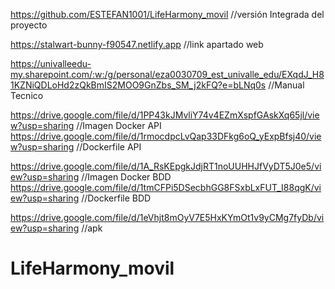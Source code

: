 https://github.com/ESTEFAN1001/LifeHarmony_movil //versión Integrada del proyecto 

https://stalwart-bunny-f90547.netlify.app //link apartado web 

https://univalleedu-my.sharepoint.com/:w:/g/personal/eza0030709_est_univalle_edu/EXqdJ_H81KZNiQDLoHd2zQkBmIS2MOO9GnZbs_SM_j2kFQ?e=bLNq0s //Manual Tecnico

https://drive.google.com/file/d/1PP43kJMvliY74v4EZmXspfGAskXq65jl/view?usp=sharing //Imagen Docker API
https://drive.google.com/file/d/1rmocdpcLvQap33DFkg6oQ_yExpBfsj40/view?usp=sharing //Dockerfile API

https://drive.google.com/file/d/1A_RsKEpgkJdjRT1noUUHHJfVyDT5J0e5/view?usp=sharing //Imagen Docker BDD
https://drive.google.com/file/d/1tmCFPi5DSecbhGG8FSxbLxFUT_I88qgK/view?usp=sharing //Dockerfile BDD

https://drive.google.com/file/d/1eVhjt8mOyV7E5HxKYmOt1v9yCMg7fyDb/view?usp=sharing //apk

# LifeHarmony_movil

